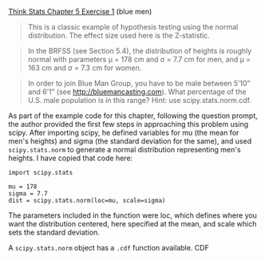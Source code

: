 [Think Stats Chapter 5 Exercise 1](http://greenteapress.com/thinkstats2/html/thinkstats2006.html#toc50) (blue men)

> This is a classic example of hypothesis testing using the normal distribution. The effect size used here is the Z-statistic.

> In the BRFSS (see Section 5.4), the distribution of heights is roughly normal with parameters µ = 178 cm and σ = 7.7 cm for men, and µ = 163 cm and σ = 7.3 cm for women.

> In order to join Blue Man Group, you have to be male between 5’10” and 6’1” (see http://bluemancasting.com). What percentage of the U.S. male population is in this range? Hint: use scipy.stats.norm.cdf.

As part of the example code for this chapter, following the question prompt, the author provided the first few steps in approaching this problem using scipy. After importing scipy, he defined variables for mu (the mean for men's heights) and sigma (the standard deviation for the same), and used ```scipy.stats.norm``` to generate a normal distribution representing men's heights. I have copied that code here: 

```
import scipy.stats

mu = 178
sigma = 7.7
dist = scipy.stats.norm(loc=mu, scale=sigma)
```
The parameters included in the function were loc, which defines where you want the distribution centered, here specified at the mean, and scale which sets the standard deviation. 

A ```scipy.stats.norm``` object has a ```.cdf``` function available. CDF 
